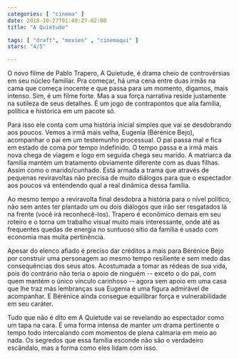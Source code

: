 ```yaml
---
categories: [ "cinema" ]
date: 2018-10-27T01:49:27-02:00
title: "A Quietude"

tags: [ "draft", "movies" , "cinemaqui" ]
stars: "4/5"

---
```

O novo filme de Pablo Trapero, A Quietude, é drama cheio de controvérsias em seu núcleo familiar. Pra começar, há uma cena entre duas irmãs na cama que começa inocente e que passa para um momento, digamos, mais intenso. Sim, é um filme forte. Mas a sua força narrativa reside justamente na sutileza de seus detalhes. É um jogo de contrapontos que alia família, política e histórica em um pacote só.

Para isso ele conta com uma história inicial simples que vai se desdobrando aos poucos. Vemos a irmã mais velha, Eugenia (Bérénice Bejo), acompanhar o pai em um testemunho processual. O pai passa mal e fica em estado de coma por tempo indefinido. O tempo passa e a irmã mais nova chega de viagem e logo em seguida chega seu marido. A matriarca da família mantém um tratamento obviamente diferente com as duas filhas. Assim como o marido/cunhado. Está armada a trama que através de pequenas reviravoltas não precisa de muito diálogos para que o espectador aos poucos vá entendendo qual a real dinâmica dessa família.

Ao mesmo tempo a reviravolta final desdobra a história para o nível político, não sem antes ter plantado um ou dois diálogos que irão ser resgatados lá na frente (você irá reconhecê-los). Trapero é econômico demais em seu roteiro e o torna um trabalho visual muito mais interessante, onde até as frequentes quedas de energia no suntuoso sítio da família é usado com economia mas muita pertinência.

Apesar do elenco afiado é preciso dar créditos a mais para Bérénice Bejo por construir uma personagem ao mesmo tempo resiliente e sem medo das consequências dos seus atos. Acostumada a tomar as rédeas de sua vida, pois do contrário não teria o apoio de ninguém -- exceto o do pai, com quem mantém o único vínculo carinhoso -- agora sem apoio em uma casa que lhe traz más lembranças sua Eugenia é uma figura admirável de acompanhar. E Bérénice ainda consegue equilibrar força e vulnerabilidade em seu caráter.

Tudo que não é dito em A Quietude vai se revelando ao espectador como um tapa na cara. É uma forma intensa de manter um drama pertinente o tempo todo intercalando com momentos de plena calmaria em meio ao nada. Os segredos que essa família esconde não são o verdadeiro escândalo, mas a forma como eles lidam com isso.
